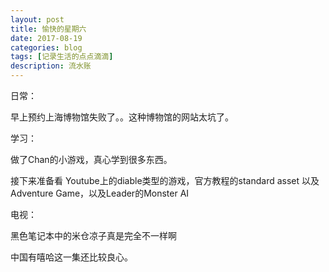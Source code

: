```yaml
---
layout: post
title: 愉快的星期六
date: 2017-08-19
categories: blog
tags: [记录生活的点点滴滴]
description: 流水账
---
```


日常：

早上预约上海博物馆失败了。。这种博物馆的网站太坑了。

学习：

做了Chan的小游戏，真心学到很多东西。

接下来准备看 Youtube上的diable类型的游戏，官方教程的standard asset 以及Adventure Game，以及Leader的Monster AI

电视：

黑色笔记本中的米仓凉子真是完全不一样啊

中国有嘻哈这一集还比较良心。

